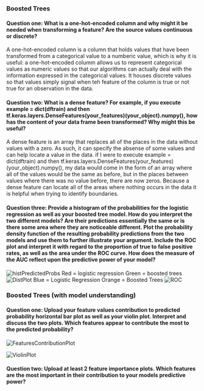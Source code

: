 ### Boosted Trees
#### Question one: What is a one-hot-encoded column and why might it be needed when transforming a feature?  Are the source values continuous or discrete?

A one-hot-encoded column is a column that holds values that have been transformed from a categorical value to a numberic value, which is why it is useful: a one-hot-encoded columm allows us to represent categorical values as numeric values so that our algorithms can actually deal with the information expressed in the categorical values. It houses discrete values so that values simply signal when teh feature of the column is true or not true for an observation in the data. 

#### Question two: What is a dense feature?  For example, if you execute example = dict(dftrain) and then tf.keras.layers.DenseFeatures(your_features)(your_object).numpy(), how has the content of your data frame been transformed?  Why might this be useful?

A dense feature is an array that replaces all of the places in the data without values with a zero. As such, it can specify the absense of some values and can help locate a value in the data. if I were to execute example = dict(dftrain) and then tf.keras.layers.DenseFeatures(your_features)(your_object).numpy(), my data would come in the form of an array where all of the values would be the same as before, but in the places between values where there was no value before, there are now zeros. Because a dense feature can locate all of the areas where nothing occurs in the data it is helpful when trying to identify boundaries. 

#### Question three: Provide a histogram of the probabilities for the logistic regression as well as your boosted tree model.  How do you interpret the two different models?  Are their predictions essentially the same or is there some area where they are noticeable different.  Plot the probability density function of the resulting probability predictions from the two models and use them to further illustrate your argument.  Include the ROC plot and interpret it with regard to the proportion of true to false positive rates, as well as the area under the ROC curve.  How does the measure of the AUC reflect upon the predictive power of your model?

![histPredictedProbs](https://user-images.githubusercontent.com/67922294/88400756-c7da9180-cd96-11ea-9bbd-f769d3646d39.png)
Red = logistic regression
Green = boosted trees
![DistPlot](https://user-images.githubusercontent.com/67922294/88401880-4f74d000-cd98-11ea-9638-97820109e853.png)
Blue = Logistic Regression
Orange = Boosted Trees
![ROC](https://user-images.githubusercontent.com/67922294/88402135-b09ca380-cd98-11ea-9d7d-f35cf73d93c9.png)

### Boosted Trees (with model understanding)
#### Question one: Upload your feature values contribution to predicted probability horizontal bar plot as well as your violin plot.  Interpret and discuss the two plots.  Which features appear to contribute the most to the predicted probability?

![FeaturesContributionPlot](https://user-images.githubusercontent.com/67922294/88403679-d7f47000-cd9a-11ea-9d42-86133f08d2a7.png)

![ViolinPlot](https://user-images.githubusercontent.com/67922294/88403880-1db13880-cd9b-11ea-8071-ef108689f63b.png)
#### Question two: Upload at least 2 feature importance plots.  Which features are the most important in their contribution to your models predictive power?
